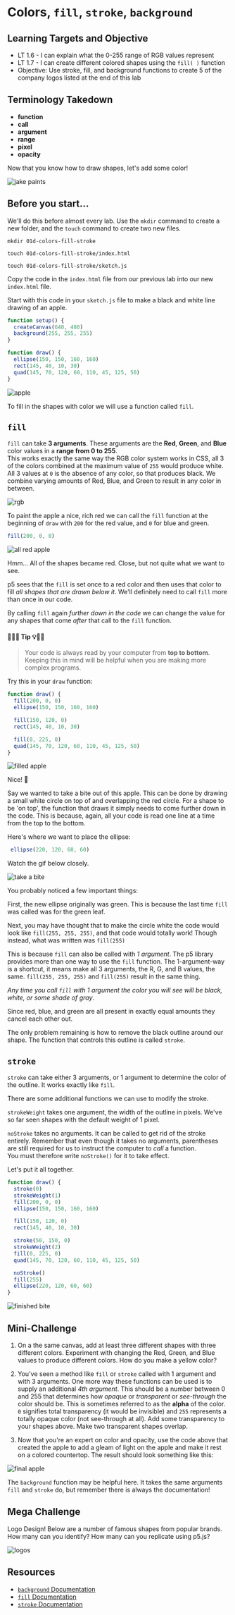 # Colors, `fill`, `stroke`, `background`

## Learning Targets and Objective
- LT 1.6 - I can explain what the 0-255 range of RGB values represent
- LT 1.7 - I can create different colored shapes using the `fill( )` function
- Objective: Use stroke, fill, and background functions to create 5 of the company logos listed at the end of this lab

## Terminology Takedown
- **function**
- **call**
- **argument**
- **range**
- **pixel**
- **opacity**

Now that you know how to draw shapes, let's add some color!

![jake paints](https://s3.amazonaws.com/upperline/curriculum-assets/p5js/jake.gif)

## Before you start...

We'll do this before almost every lab. Use the `mkdir` command to create a new folder, and the `touch` command to create two new files.

`mkdir 01d-colors-fill-stroke`

`touch 01d-colors-fill-stroke/index.html`

`touch 01d-colors-fill-stroke/sketch.js`

Copy the code in the `index.html` file from our previous lab into our new `index.html` file.

Start with this code in your `sketch.js` file to make a black and white line drawing of an apple.

```javascript
function setup() {
  createCanvas(640, 480)
  background(255, 255, 255)
}

function draw() {
  ellipse(150, 150, 160, 160)
  rect(145, 40, 10, 30)
  quad(145, 70, 120, 60, 110, 45, 125, 50)
}
```

![apple](https://s3.amazonaws.com/upperline/curriculum-assets/p5js/blankApple.png)

To fill in the shapes with color we will use a function called `fill`.

## `fill`

`fill` can take **3 arguments**. These arguments are the **Red**, **Green**, and **Blue** color values in a **range from 0 to 255**.  
This works exactly the same way the RGB color system works in CSS, all 3 of the colors combined at the maximum value of `255` would produce white. 
All 3 values at `0` is the absence of any color, so that produces black. We combine varying amounts of Red, Blue, and Green to result in any color in between.

![rgb](https://s3.amazonaws.com/upperline/curriculum-assets/p5js/rgb.gif)

To paint the apple a nice, rich red we can call the `fill` function at the beginning of `draw` with `200` for the red value, and `0` for blue and green.

```javascript
fill(200, 0, 0)
```
![all red apple](https://s3.amazonaws.com/upperline/curriculum-assets/p5js/all-red-apple.gif)

Hmm... All of the shapes became red. Close, but not quite what we want to see.

p5 sees that the `fill` is set once to a red color and then uses that color to fill *all shapes that are drawn below it*. 
We'll definitely need to call `fill` more than once in our code.

By calling `fill` again *further down in the code* we can change the value for any shapes that come *after* that call to the `fill` function.

#### 🔔🔑💡 Tip 💡🔑🔔
> Your code is always read by your computer from **top to bottom**. Keeping this in mind will be helpful when you are making more complex programs.

Try this in your `draw` function:

```javascript
function draw() {
  fill(200, 0, 0)
  ellipse(150, 150, 160, 160)

  fill(150, 120, 0)
  rect(145, 40, 10, 30)

  fill(0, 225, 0)
  quad(145, 70, 120, 60, 110, 45, 125, 50)
}
```
![filled apple](https://s3.amazonaws.com/upperline/curriculum-assets/p5js/filled-apple.png)

Nice! 🍎

Say we wanted to take a bite out of this apple.  This can be done by drawing a small white circle on top of and overlapping the red circle. 
For a shape to be 'on top', the function that draws it simply needs to come further down in the code. 
This is because, again, all your code is read one line at a time from the top to the bottom.

Here's where we want to place the ellipse:

```javascript
 ellipse(220, 120, 60, 60)
```

Watch the gif below closely.

![take a bite](https://s3.amazonaws.com/upperline/curriculum-assets/p5js/apple-bite.gif)

You probably noticed a few important things:

First, the new ellipse originally was green. This is because the last time `fill` was called was for the green leaf.

Next, you may have thought that to make the circle white the code would look like `fill(255, 255, 255)`, and that code would totally work! 
Though instead, what was written was `fill(255)`

This is because `fill` can also be called with *1 argument*. The p5 library provides more than one way to use the `fill` function. 
The 1-argument-way is a shortcut, it means make all 3 arguments, the R, G, and B values, the same. `fill(255, 255, 255)` and `fill(255)` result in the same thing. 

*Any time you call `fill` with 1 argument the color you will see will be black, white, or some shade of gray*. 

Since red, blue, and green are all present in exactly equal amounts they cancel each other out.

The only problem remaining is how to remove the black outline around our shape. The function that controls this outline is called `stroke`.

## `stroke`

`stroke` can take either 3 arguments, or 1 argument to determine the color of the outline. It works exactly like `fill`.  

There are some additional functions we can use to modify the stroke.

`strokeWeight` takes one argument, the width of the outline in pixels. We've so far seen shapes with the default weight of 1 pixel.

`noStroke` takes no arguments. It can be called to get rid of the stroke entirely. 
Remember that even though it takes no arguments, parentheses are still required for us to instruct the computer to *call* a function.  
You must therefore write `noStroke()` for it to take effect.

Let's put it all together.

```javascript
function draw() {
  stroke(0)
  strokeWeight(1)
  fill(200, 0, 0)
  ellipse(150, 150, 160, 160)

  fill(150, 120, 0)
  rect(145, 40, 10, 30)

  stroke(50, 150, 0)
  strokeWeight(2)
  fill(0, 225, 0)
  quad(145, 70, 120, 60, 110, 45, 125, 50)

  noStroke()
  fill(255)
  ellipse(220, 120, 60, 60)
}
```

![finished bite](https://s3.amazonaws.com/upperline/curriculum-assets/p5js/apple-bite-stroke.png)

## Mini-Challenge

 1. On a the same canvas, add at least three different shapes with three different colors.  Experiment with changing the Red, Green, and Blue values to produce different colors.  How do you make a yellow color?

 2. You've seen a method like `fill` or `stroke` called with 1 argument and with 3 arguments. One more way these functions can be used is to supply an additional *4th argument*. This should be a number between 0 and 255 that determines how *opaque* or *transparent* or *see-through* the color should be. This is sometimes referred to as the **alpha** of the color. `0` signifies total transparency (it would be invisible) and `255` represents a totally opaque color (not see-through at all).  Add some transparency to your shapes above. Make two transparent shapes overlap.

 3. Now that you're an expert on color and opacity, use the code above that created the apple to add a gleam of light on the apple and make it rest on a colored countertop. The result should look something like this:

 ![final apple](https://s3.amazonaws.com/upperline/curriculum-assets/p5js/finished-apple.png)

 The `background` function may be helpful here. It takes the same arguments `fill` and `stroke` do, but remember there is always the documentation!
 
## Mega Challenge

Logo Design! Below are a number of famous shapes from popular brands. How many can you identify? How many can you replicate using p5.js?

![logos](http://conversations.marketing-partners.com/wp-content/uploads/2013/04/famous_shapes.jpg)


## Resources

- [`background` Documentation](https://p5js.org/reference/#/p5/background)
- [`fill` Documentation](https://p5js.org/reference/#/p5/fill)
- [`stroke` Documentation](https://p5js.org/reference/#/p5/color)
